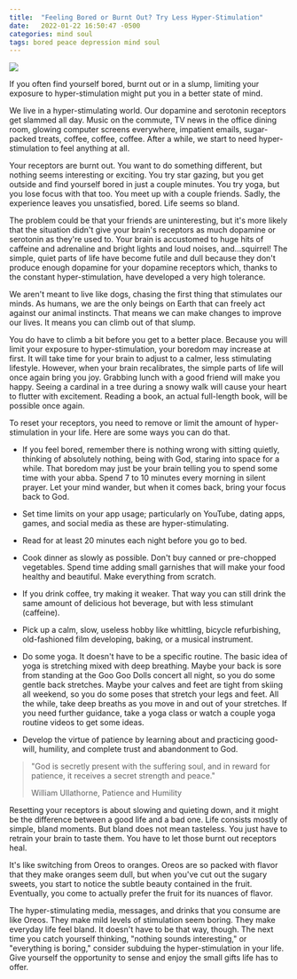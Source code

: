 ```yaml
---
title:  "Feeling Bored or Burnt Out? Try Less Hyper-Stimulation"
date:   2022-01-22 16:50:47 -0500
categories: mind soul
tags: bored peace depression mind soul
---
```

![](/assets/post_images/mug.png)

If you often find yourself bored, burnt out or in a slump, limiting your exposure to hyper-stimulation might put you in a better state of mind.

We live in a hyper-stimulating world. Our dopamine and serotonin receptors get slammed all day. Music on the commute, TV news in the office dining room, glowing computer screens everywhere, impatient emails, sugar-packed treats, coffee, coffee, coffee. After a while, we start to need hyper-stimulation to feel anything at all.

Your receptors are burnt out. You want to do something different, but nothing seems interesting or exciting. You try star gazing, but you get outside and find yourself bored in just a couple minutes. You try yoga, but you lose focus with that too. You meet up with a couple friends. Sadly, the experience leaves you unsatisfied, bored. Life seems so bland.

The problem could be that your friends are uninteresting, but it's more likely that the situation didn't give your brain's receptors as much dopamine or serotonin as they're used to. Your brain is accustomed to huge hits of caffeine and adrenaline and bright lights and loud noises, and…squirrel! The simple, quiet parts of life have become futile and dull because they don't produce enough dopamine for your dopamine receptors which, thanks to the constant hyper-stimulation, have developed a very high tolerance.

We aren't meant to live like dogs, chasing the first thing that stimulates our minds. As humans, we are the only beings on Earth that can freely act against our animal instincts. That means we can make changes to improve our lives. It means you can climb out of that slump.

You do have to climb a bit before you get to a better place. Because you will limit your exposure to hyper-stimulation, your boredom may increase at first. It will take time for your brain to adjust to a calmer, less stimulating lifestyle. However, when your brain recalibrates, the simple parts of life will once again bring you joy. Grabbing lunch with a good friend will make you happy. Seeing a cardinal in a tree during a snowy walk will cause your heart to flutter with excitement. Reading a book, an actual full-length book, will be possible once again.

To reset your receptors, you need to remove or limit the amount of hyper-stimulation in your life. Here are some ways you can do that.

- If you feel bored, remember there is nothing wrong with sitting quietly, thinking of absolutely nothing, being with God, staring into space for a while. That boredom may just be your brain telling you to spend some time with your abba.
Spend 7 to 10 minutes every morning in silent prayer. Let your mind wander, but when it comes back, bring your focus back to God.

- Set time limits on your app usage; particularly on YouTube, dating apps, games, and social media as these are hyper-stimulating.

- Read for at least 20 minutes each night before you go to bed.

- Cook dinner as slowly as possible. Don't buy canned or pre-chopped vegetables. Spend time adding small garnishes that will make your food healthy and beautiful. Make everything from scratch.

- If you drink coffee, try making it weaker. That way you can still drink the same amount of delicious hot beverage, but with less stimulant (caffeine).

- Pick up a calm, slow, useless hobby like whittling, bicycle refurbishing, old-fashioned film developing, baking, or a musical instrument.

- Do some yoga. It doesn't have to be a specific routine. The basic idea of yoga is stretching mixed with deep breathing. Maybe your back is sore from standing at the Goo Goo Dolls concert all night, so you do some gentle back stretches. Maybe your calves and feet are tight from skiing all weekend, so you do some poses that stretch your legs and feet. All the while, take deep breaths as you move in and out of your stretches. If you need further guidance, take a yoga class or watch a couple yoga routine videos to get some ideas.

- Develop the virtue of patience by learning about and practicing good-will, humility, and complete trust and abandonment to God.

>"God is secretly present with the suffering soul, and in reward for patience, it receives a secret strength and peace."
>
>William Ullathorne, Patience and Humility

Resetting your receptors is about slowing and quieting down, and it might be the difference between a good life and a bad one. Life consists mostly of simple, bland moments. But bland does not mean tasteless. You just have to retrain your brain to taste them. You have to let those burnt out receptors heal.

It's like switching from Oreos to oranges. Oreos are so packed with flavor that they make oranges seem dull, but when you've cut out the sugary sweets, you start to notice the subtle beauty contained in the fruit. Eventually, you come to actually prefer the fruit for its nuances of flavor.

The hyper-stimulating media, messages, and drinks that you consume are like Oreos. They make mild levels of stimulation seem boring. They make everyday life feel bland. It doesn't have to be that way, though. The next time you catch yourself thinking, "nothing sounds interesting," or "everything is boring," consider subduing the hyper-stimulation in your life. Give yourself the opportunity to sense and enjoy the small gifts life has to offer.